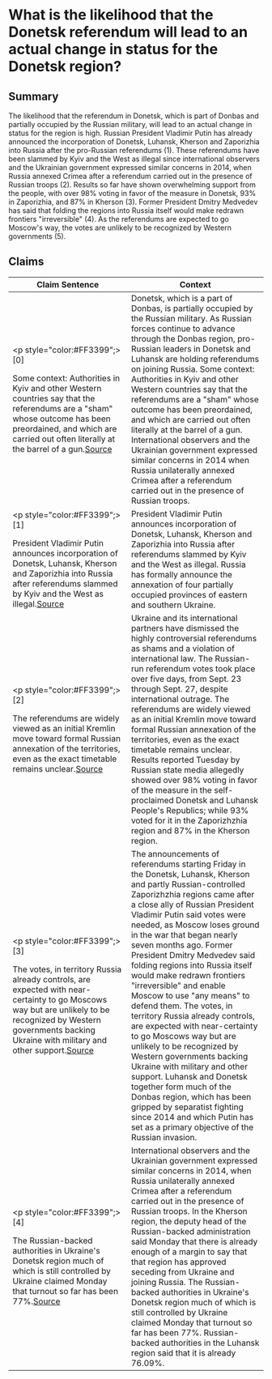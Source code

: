 # What is the likelihood that the Donetsk referendum will lead to an actual change in status for the Donetsk region?

## Summary
The likelihood that the referendum in Donetsk, which is part of Donbas and partially occupied by the Russian military, will lead to an actual change in status for the region is high. Russian President Vladimir Putin has already announced the incorporation of Donetsk, Luhansk, Kherson and Zaporizhia into Russia after the pro-Russian referendums (1). These referendums have been slammed by Kyiv and the West as illegal since international observers and the Ukrainian government expressed similar concerns in 2014, when Russia annexed Crimea after a referendum carried out in the presence of Russian troops (2). Results so far have shown overwhelming support from the people, with over 98% voting in favor of the measure in Donetsk, 93% in Zaporizhia, and 87% in Kherson (3). Former President Dmitry Medvedev has said that folding the regions into Russia itself would make redrawn frontiers "irreversible" (4). As the referendums are expected to go Moscow's way, the votes are unlikely to be recognized by Western governments (5).

## Claims
| Claim Sentence | Context |
|---|---|
|<p style="color:#FF3399";>[0]</p>Some context: Authorities in Kyiv and other Western countries say that the referendums are a "sham" whose outcome has been preordained, and which are carried out often literally at the barrel of a gun.<a href="https://www.cnn.com/europe/live-news/russia-ukraine-war-news-09-26-22/h_5dc9dc391f9bbe7aa8c4e0da6961b676" target="_blank">Source</a>| Donetsk, which is a part of Donbas, is partially occupied by the Russian military. As Russian forces continue to advance through the Donbas region, pro-Russian leaders in Donetsk and Luhansk are holding referendums on joining Russia. Some context: Authorities in Kyiv and other Western countries say that the referendums are a "sham" whose outcome has been preordained, and which are carried out often literally at the barrel of a gun. International observers and the Ukrainian government expressed similar concerns in 2014 when Russia unilaterally annexed Crimea after a referendum carried out in the presence of Russian troops.|
|<p style="color:#FF3399";>[1]</p>President Vladimir Putin announces incorporation of Donetsk, Luhansk, Kherson and Zaporizhia into Russia after referendums slammed by Kyiv and the West as illegal.<a href="https://www.aljazeera.com/news/2022/9/21/mapping-the-ukraine-regions-voting-on-joining-russia" target="_blank">Source</a>| President Vladimir Putin announces incorporation of Donetsk, Luhansk, Kherson and Zaporizhia into Russia after referendums slammed by Kyiv and the West as illegal. Russia has formally announce the annexation of four partially occupied provinces of eastern and southern Ukraine.|
|<p style="color:#FF3399";>[2]</p>The referendums are widely viewed as an initial Kremlin move toward formal Russian annexation of the territories, even as the exact timetable remains unclear.<a href="https://www.npr.org/2022/09/27/1125322026/russia-ukraine-referendums" target="_blank">Source</a>| Ukraine and its international partners have dismissed the highly controversial referendums as shams and a violation of international law. The Russian-run referendum votes took place over five days, from Sept. 23 through Sept. 27, despite international outrage. The referendums are widely viewed as an initial Kremlin move toward formal Russian annexation of the territories, even as the exact timetable remains unclear. Results reported Tuesday by Russian state media allegedly showed over 98% voting in favor of the measure in the self-proclaimed Donetsk and Luhansk People's Republics; while 93% voted for it in the Zaporizhzhia region and 87% in the Kherson region.|
|<p style="color:#FF3399";>[3]</p>The votes, in territory Russia already controls, are expected with near-certainty to go Moscows way but are unlikely to be recognized by Western governments backing Ukraine with military and other support.<a href="https://www.pbs.org/newshour/world/separatist-controlled-areas-in-ukraine-to-vote-on-joining-russia" target="_blank">Source</a>| The announcements of referendums starting Friday in the Donetsk, Luhansk, Kherson and partly Russian-controlled Zaporizhzhia regions came after a close ally of Russian President Vladimir Putin said votes were needed, as Moscow loses ground in the war that began nearly seven months ago. Former President Dmitry Medvedev said folding regions into Russia itself would make redrawn frontiers "irreversible" and enable Moscow to use "any means" to defend them. The votes, in territory Russia already controls, are expected with near-certainty to go Moscows way but are unlikely to be recognized by Western governments backing Ukraine with military and other support. Luhansk and Donetsk together form much of the Donbas region, which has been gripped by separatist fighting since 2014 and which Putin has set as a primary objective of the Russian invasion.|
|<p style="color:#FF3399";>[4]</p>The Russian-backed authorities in Ukraine's Donetsk region much of which is still controlled by Ukraine claimed Monday that turnout so far has been 77%.<a href="https://www.cnn.com/europe/live-news/russia-ukraine-war-news-09-26-22/h_ab82b45b2adfb24bf462f5f39ee4f12b" target="_blank">Source</a>| International observers and the Ukrainian government expressed similar concerns in 2014, when Russia unilaterally annexed Crimea after a referendum carried out in the presence of Russian troops. In the Kherson region, the deputy head of the Russian-backed administration said Monday that there is already enough of a margin to say that that region has approved seceding from Ukraine and joining Russia. The Russian-backed authorities in Ukraine's Donetsk region much of which is still controlled by Ukraine claimed Monday that turnout so far has been 77%. Russian-backed authorities in the Luhansk region said that it is already 76.09%.|
